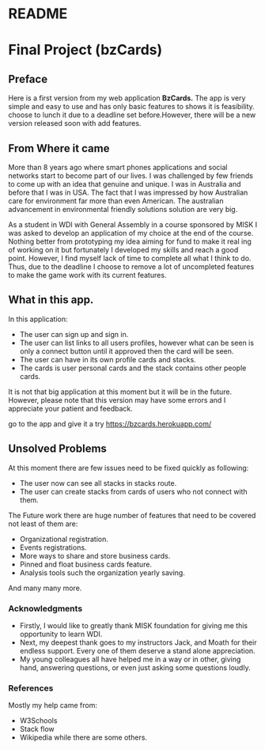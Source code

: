 # README

# Final Project (bzCards)

## Preface

Here is a first version from my web application **BzCards.** The app is very simple and easy to use and has only basic features to shows it is feasibility. choose to lunch it due to a deadline set before.However, there will be a new version released soon with add features.

## From Where it came

More than 8 years ago where smart phones applications and social networks start to become part of our lives. I was challenged by few friends to come up with an idea that genuine and unique. I was in Australia and before that I was in USA. The fact that I was impressed by how Australian care for environment far more than even American. The australian advancement in environmental friendly solutions solution are very big.

As a student in WDI with General Assembly in a course sponsored by MISK I was asked to develop an application of my choice at the end of the course. Nothing better from prototyping my idea aiming for fund to make it real ing of working on it but fortunately I developed my skills and reach a good point. However, I find myself lack of time to complete all what I think to do. Thus, due to the deadline I choose to remove a lot of uncompleted features to make the game work with its current features.

## What in this app.

In this application:

- The user can sign up and sign in.
- The user can list links to all users profiles, however what can be seen is only a connect button until it approved then the card will be seen.
- The user can have in its own profile cards and stacks.
- The cards is user personal cards and the stack contains other people cards.

It is not that big application at this moment but it will be in the future. However, please note that this version may have some errors and I appreciate your patient and feedback.

go to the app and give it a try
https://bzcards.herokuapp.com/

## Unsolved Problems

At this moment there are few issues need to be fixed quickly as following:

- The user now can see all stacks in stacks route.
- The user can create stacks from cards of users who not connect with them.

The Future work there are huge number of features that need to be covered not least of them are:

- Organizational registration.
- Events registrations.
- More ways to share and store business cards.
- Pinned and float business cards feature.
- Analysis tools such the organization yearly saving.

And many many more.

### Acknowledgments

- Firstly, I would like to greatly thank MISK foundation for giving me this opportunity to learn WDI.
- Next, my deepest thank goes to my instructors Jack, and Moath for their endless support. Every one of them deserve a stand alone appreciation.
- My young colleagues all have helped me in a way or in other, giving hand, answering questions, or even just asking some questions loudly.

### References

Mostly my help came from:

- W3Schools
- Stack flow
- Wikipedia
  while there are some others.
